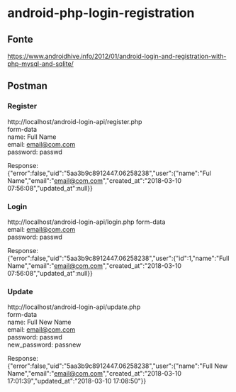 # android-php-login-registration  
## Fonte  
https://www.androidhive.info/2012/01/android-login-and-registration-with-php-mysql-and-sqlite/  
  
## Postman  
### Register  
http://localhost/android-login-api/register.php  
form-data  
name: Full Name  
email: email@com.com  
password: passwd  

Response:  
{"error":false,"uid":"5aa3b9c8912447.06258238","user":{"name":"Ful Name","email":"email@com.com","created_at":"2018-03-10 07:56:08","updated_at":null}}

### Login  
http://localhost/android-login-api/login.php
form-data  
email: email@com.com  
password: passwd  

Response:  
{"error":false,"uid":"5aa3b9c8912447.06258238","user":{"id":1,"name":"Full Name","email":"email@com.com","created_at":"2018-03-10 07:56:08","updated_at":null}}  

### Update  
http://localhost/android-login-api/update.php  
form-data  
name: Full New Name  
email: email@com.com  
password: passwd  
new_password: passnew 

Response:  
{"error":false,"uid":"5aa3b9c8912447.06258238","user":{"name":"Full New Name","email":"email@com.com","created_at":"2018-03-10 17:01:39","updated_at":"2018-03-10 17:08:50"}}  
